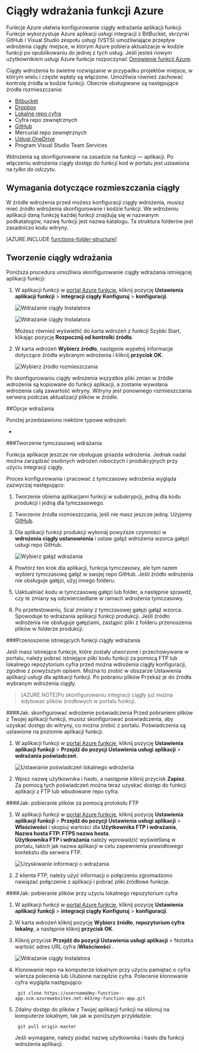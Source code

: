 <properties
   pageTitle="Ciągły wdrażania funkcji Azure | Microsoft Azure"
   description="Publikowanie funkcje Azure za pomocą urządzenia ciągły wdrożenia usługi aplikacji Azure."
   services="functions"
   documentationCenter="na"
   authors="ggailey777"
   manager="erikre"
   editor=""
   tags=""
   />

<tags
   ms.service="functions"
   ms.devlang="multiple"
   ms.topic="article"
   ms.tgt_pltfrm="multiple"
   ms.workload="na"
   ms.date="09/25/2016"
   ms.author="glenga"/>

# <a name="continuous-deployment-for-azure-functions"></a>Ciągły wdrażania funkcji Azure 

Funkcje Azure ułatwia konfigurowanie ciągły wdrażania aplikacji funkcji. Funkcje wykorzystuje Azure aplikacji usługi integracji z BitBucket, skrzynki GitHub i Visual Studio zespołu usługi (VSTS) umożliwiające przepływ wdrożenia ciągły miejsce, w którym Azure pobiera aktualizacje w kodzie funkcji po opublikowaniu do jednej z tych usług. Jeśli jesteś nowym użytkownikiem usługi Azure funkcje rozpoczynać [Omówienie funkcji Azure](functions-overview.md).

Ciągły wdrożenia to świetne rozwiązanie w przypadku projektów miejsce, w którym wielu i częste wpłaty są włączone. Umożliwia również zachować kontrolę źródła w kodzie funkcji. Obecnie obsługiwane są następujące źródła rozmieszczania:

+ [Bitbucket](https://bitbucket.org/)
+ [Dropbox](https://bitbucket.org/)
+ [Lokalne repo cyfra](../app-service-web/app-service-deploy-local-git.md)
+ Cyfra repo zewnętrznych
+ [GitHub]
+ Mercurial repo zewnętrznych
+ [Usługi OneDrive](https://onedrive.live.com/)
+ Program Visual Studio Team Services

Wdrożenia są skonfigurowane na zasadzie na funkcji — aplikacji. Po włączeniu wdrożenia ciągły dostęp do funkcji kod w portalu jest ustawiona na *tylko do odczytu*.

## <a name="continuous-deployment-requirements"></a>Wymagania dotyczące rozmieszczania ciągły

W źródle wdrożenia przed możesz konfiguracji ciągły wdrożenia, musisz mieć źródło wdrożenia skonfigurowane i kodzie funkcji. We wdrożeniu aplikacji daną funkcję każdej funkcji znajdują się w nazwanym podkatalogów, nazwę funkcji jest nazwa katalogu. Ta struktura folderów jest zasadniczo kodu witryny. 

[AZURE.INCLUDE [functions-folder-structure](../../includes/functions-folder-structure.md)]

## <a name="setting-up-continuous-deployment"></a>Tworzenie ciągły wdrażania

Poniższa procedura umożliwia skonfigurowanie ciągły wdrażania istniejącej aplikacji funkcji:

1. W aplikacji funkcji w [portal Azure funkcje](https://functions.azure.com/signin), kliknij pozycję **Ustawienia aplikacji funkcji** > **integracji ciągły Konfiguruj** > **konfiguracji**.

    ![Wdrażanie ciągły Instalatora](./media/functions-continuous-deployment/setup-deployment.png)
    
    ![Wdrażanie ciągły Instalatora](./media/functions-continuous-deployment/setup-deployment-1.png)
    
    Możesz również wyświetlić do karta wdrożeń z funkcji Szybki Start, klikając pozycję **Rozpocznij od kontrolki źródła**.

2. W karta wdrożeń **Wybierz źródło**, następnie wypełnij informacje dotyczące źródła wybranym wdrożenia i kliknij **przycisk OK**.

    ![Wybierz źródło rozmieszczania](./media/functions-continuous-deployment/choose-deployment-source.png)

Po skonfigurowaniu ciągły wdrożenia wszystkie pliki zmian w źródle wdrożenia są kopiowane do funkcji aplikacji, a zostanie wywołana wdrożenia całą zawartość witryny. Witryny jest ponownego rozmieszczania serwera podczas aktualizacji plików w źródle.


##<a name="deployment-options"></a>Opcje wdrażania

Poniżej przedstawiono niektóre typowe wdrożeń:

+ 

###<a name="create-a-staging-deployment"></a>Tworzenie tymczasowej wdrażania

Funkcja aplikacje jeszcze nie obsługuje gniazda wdrożenia. Jednak nadal można zarządzać osobnych wdrożeń roboczych i produkcyjnych przy użyciu integracji ciągły.

Proces konfigurowania i pracować z tymczasowy wdrożenia wygląda zazwyczaj następująco:

1. Tworzenie obiema aplikacjami funkcji w subskrypcji, jedną dla kodu produkcji i jedną dla tymczasowego. 

2. Tworzenie źródła rozmieszczania, jeśli nie masz jeszcze jedną. Użyjemy [GitHub].
 
3. Dla aplikacji funkcji produkcji wykonaj powyższe czynności w **wdrożenia ciągły ustanowienia** i ustaw gałąź wdrożenia wzorca gałęzi usługi repo GitHub.

    ![Wybierz gałąź wdrażania](./media/functions-continuous-deployment/choose-deployment-branch.png)

4. Powtórz ten krok dla aplikacji, funkcja tymczasowy, ale tym razem wybierz tymczasową gałąź w swojej repo GitHub. Jeśli źródło wdrożenia nie obsługuje gałęzi, użyj innego folderu.
 
5. Uaktualniać kodu w tymczasowej gałęzi lub folder, a następnie sprawdź, czy te zmiany są odzwierciedlane w ramach wdrożenia tymczasowy.

6. Po przetestowaniu, Scal zmiany z tymczasowej gałęzi gałąź wzorca. Spowoduje to wdrażania aplikacji funkcji produkcji. Jeśli źródło wdrożenia nie obsługuje gałęziami, zastąpić pliki z folderu przenoszenia plików w folderze produkcji.

###<a name="move-existing-functions-to-continuous-deployment"></a>Przenoszenie istniejących funkcji ciągły wdrażania

Jeśli masz istniejące funkcje, które zostały utworzone i przechowywane w portalu, należy pobrać istniejące pliki kodu funkcji za pomocą FTP lub lokalnego repozytorium cyfra przed można wdrożenia ciągły konfiguracji, zgodnie z powyższym opisem. Można to zrobić w obszarze Ustawienia aplikacji usługi dla aplikacji funkcji. Po pobraniu plików Przekaż je do źródła wybranym wdrożenia ciągły.

>[AZURE.NOTE]Po skonfigurowaniu integracji ciągły już można edytować plików źródłowych w portalu funkcji.

####<a name="how-to-configure-deployment-credentials"></a>Jak: skonfigurować wdrożenie poświadczenia
Przed pobraniem plików z Twojej aplikacji funkcji, musisz skonfigurować poświadczenia, aby uzyskać dostęp do witryny, co można zrobić z portalu. Poświadczenia są ustawione na poziomie aplikacji funkcji.

1. W aplikacji funkcji w [portal Azure funkcje](https://functions.azure.com/signin), kliknij pozycję **Ustawienia aplikacji funkcji** > **Przejdź do pozycji Ustawienia usługi aplikacji** > **wdrażania poświadczeń**.

    ![Ustawianie poświadczeń lokalnego wdrożenia](./media/functions-continuous-deployment/setup-deployment-credentials.png)

2. Wpisz nazwę użytkownika i hasło, a następnie kliknij przycisk **Zapisz**. Za pomocą tych poświadczeń można teraz uzyskać dostęp do funkcji aplikacji z FTP lub wbudowane repo cyfra.

####<a name="how-to-download-files-using-ftp"></a>Jak: pobieranie plików za pomocą protokołu FTP

1. W aplikacji funkcji w [portal Azure funkcje](https://functions.azure.com/signin), kliknij pozycję **Ustawienia aplikacji funkcji** > **Przejdź do pozycji Ustawienia usługi aplikacji** > **Właściwości** i skopiuj wartości dla **Użytkownika FTP i wdrażania**, **Nazwa hosta FTP**i **FTPS nazwa hosta**.  
**Użytkownika FTP i wdrażania** należy wprowadzić wyświetlaną w portalu, takich jak nazwa aplikacji w celu zapewnienia prawidłowego kontekstu dla serwera FTP.

    ![Uzyskiwanie informacji o wdrażania](./media/functions-continuous-deployment/get-deployment-credentials.png)
    
2. Z klienta FTP, należy użyć informacji o połączeniu zgromadzono nawiązać połączenie z aplikacji i pobrać pliki źródłowe funkcje.

####<a name="how-to-download-files-using-the-local-git-repository"></a>Jak: pobieranie plików przy użyciu lokalnego repozytorium cyfra

1. W aplikacji funkcji w [portal Azure funkcje](https://functions.azure.com/signin), kliknij pozycję **Ustawienia aplikacji funkcji** > **integracji ciągły Konfiguruj** > **konfiguracji**.

2. W karta wdrożeń kliknij pozycję **Wybierz źródło**, **repozytorium cyfra lokalny**, a następnie kliknij **przycisk OK**.
 
3. Kliknij przycisk **Przejdź do pozycji Ustawienia usługi aplikacji** > Notatka wartość adres URL cyfra i**Właściwości** . 
    
    ![Wdrażanie ciągły Instalatora](./media/functions-continuous-deployment/get-local-git-deployment-url.png)

4. Klonowanie repo na komputerze lokalnym przy użyciu pamiętać o cyfra wiersza polecenia lub Ulubione narzędzie cyfra. Polecenie klonowanie cyfra wygląda następująco:

        git clone https://username@my-function-app.scm.azurewebsites.net:443/my-function-app.git

5. Zdalny dostęp do plików z Twojej aplikacji funkcji na sklonuj na komputerze lokalnym, tak jak w poniższym przykładzie:

        git pull origin master

    Jeśli wymagane, należy podać nazwę użytkownika i hasło dla funkcji wdrożenia aplikacji.  


[GitHub]: https://github.com/

